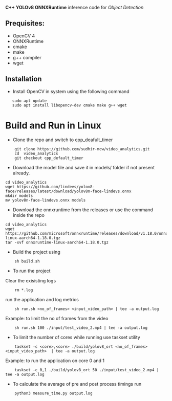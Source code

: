 

**C++ YOLOv8 ONNXRuntime** inference code for *Object Detection* 

## Prequisites:
- OpenCV 4
- ONNXRuntime 
- cmake
- make
- g++ compiler
- wget

## Installation
- Install OpenCV in system using the following command 
```
   sudo apt update
   sudo apt install libopencv-dev cmake make g++ wget
```
# Build and Run in Linux
- Clone the repo and switch to cpp_deafult_timer
```
    git clone https://github.com/sudhir-mcw/video_analytics.git
    cd  video_analytics
    git checkout cpp_default_timer
```
-  Download the model file and save it in models/ folder if not present already.
```
cd video_analytics
wget https://github.com/lindevs/yolov8-face/releases/latest/download/yolov8n-face-lindevs.onnx
mkdir models
mv yolov8n-face-lindevs.onnx models
```
- Download the onnxruntime from the releases or use the command inside the repo 
```
cd video_analytics
wget https://github.com/microsoft/onnxruntime/releases/download/v1.18.0/onnxruntime-linux-aarch64-1.18.0.tgz
tar -xvf onnxruntime-linux-aarch64-1.18.0.tgz
```
- Build the project using 
```
    sh build.sh
``` 
- To run the project 

Clear the exisisting logs
```
    rm *.log
```
run the application and log metrics
```
    sh run.sh <no_of_frames> <input_video_path> | tee -a output.log
```
Example: to limit the no of frames from the video
```
    sh run.sh 100 ./input/test_video_2.mp4 | tee -a output.log
```
* To limit the number of cores while running use taskset utility
```
    taskset -c <core>,<core> ./build/yolov8_ort <no_of_frames> <input_video_path>  | tee -a output.log
```
Example: to run the application on core 0 and 1
```
    taskset -c 0,1 ./build/yolov8_ort 50 ./input/test_video_2.mp4 | tee -a output.log
```
- To calculate the average of pre and post process timings run
```
    python3 measure_time.py output.log
```